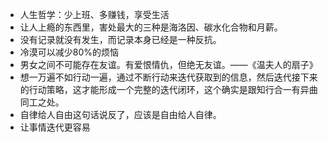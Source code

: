 - 人生哲学：少上班、多赚钱，享受生活
- 让人上瘾的东西里，害处最大的三种是海洛因、碳水化合物和月薪。
- 没有记录就没有发生，而记录本身已经是一种反抗。
- 冷漠可以减少80%的烦恼
- 男女之间不可能存在友谊。有爱恨情仇，但绝无友谊。——《温夫人的扇子》
- 想一万遍不如行动一遍，通过不断行动来迭代获取到的信息，然后迭代接下来的行动策略，这才能形成一个完整的迭代闭环，这个确实是跟知行合一有异曲同工之处。
- 自律给人自由这句话说反了，应该是自由给人自律。
- 让事情迭代更容易